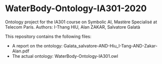 # WaterBody-Ontology-IA301-2020

Ontology project for the IA301 course on Symbolic AI, Mastère Specialisé at Telecom Paris.
Authors: I-Thang HIU, Alan ZAKAR, Salvatore Galatà

This repository contains the following files:
 - A report on the ontology: Galata_salvatore-AND-Hiu_I-Tang-AND-Zakar-Alan.pdf
 - The actual ontology: WaterBody-Ontology-IA301.owl

